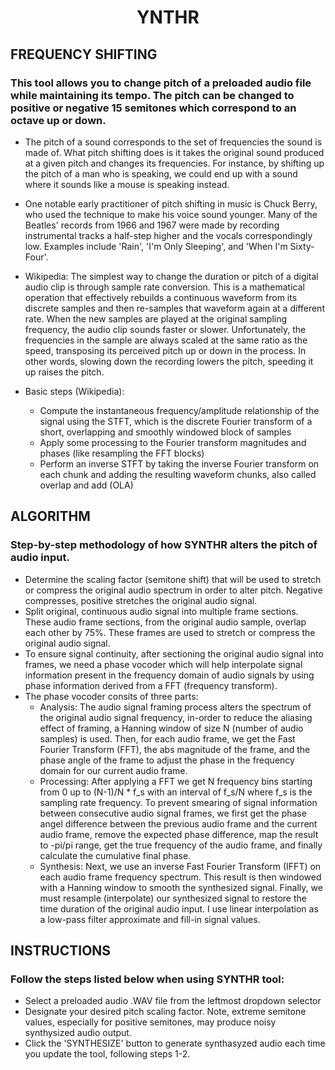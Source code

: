 <div align="center"><h1>YNTHR</h1></div>

## FREQUENCY SHIFTING

### This tool allows you to change pitch of a preloaded audio file while maintaining its tempo. The pitch can be changed to positive or negative 15 semitones which correspond to an octave up or down.

* The pitch of a sound corresponds to the set of frequencies the sound is made of. What pitch shifting does is it takes the original sound produced at a given pitch and changes its frequencies. For instance, by shifting up the pitch of a man who is speaking, we could end up with a sound where it sounds like a mouse is speaking instead.
* One notable early practitioner of pitch shifting in music is Chuck Berry, who used the technique to make his voice sound younger. Many of the Beatles' records from 1966 and 1967 were made by recording instrumental tracks a half-step higher and the vocals correspondingly low. Examples include 'Rain', 'I'm Only Sleeping', and 'When I'm Sixty-Four'.
* Wikipedia: The simplest way to change the duration or pitch of a digital audio clip is through sample rate conversion. This is a mathematical operation that effectively rebuilds a continuous waveform from its discrete samples and then re-samples that waveform again at a different rate. When the new samples are played at the original sampling frequency, the audio clip sounds faster or slower. Unfortunately, the frequencies in the sample are always scaled at the same ratio as the speed, transposing its perceived pitch up or down in the process. In other words, slowing down the recording lowers the pitch, speeding it up raises the pitch.
* Basic steps (Wikipedia):

    * Compute the instantaneous frequency/amplitude relationship of the signal using the STFT, which is the discrete Fourier transform of a short, overlapping and smoothly windowed block of samples
    * Apply some processing to the Fourier transform magnitudes and phases (like resampling the FFT blocks)
    * Perform an inverse STFT by taking the inverse Fourier transform on each chunk and adding the resulting waveform chunks, also called overlap and add (OLA)

## ALGORITHM

### Step-by-step methodology of how SYNTHR alters the pitch of audio input.

* Determine the scaling factor (semitone shift) that will be used to stretch or compress the original audio spectrum in order to alter pitch. Negative compresses, positive stretches the original audio signal.
* Split original, continuous audio signal into multiple frame sections. These audio frame sections, from the original audio sample, overlap each other by 75%. These frames are used to stretch or compress the original audio signal.
* To ensure signal continuity, after sectioning the original audio signal into frames, we need a phase vocoder which will help interpolate signal information present in the frequency domain of audio signals by using phase information derived from a FFT (frequency transform).
* The phase vocoder consits of three parts:
    * Analysis: The audio signal framing process alters the spectrum of the original audio signal frequency, in-order to reduce the aliasing effect of framing, a Hanning window of size N (number of audio samples) is used. Then, for each audio frame, we get the Fast Fourier Transform (FFT), the abs magnitude of the frame, and the phase angle of the frame to adjust the phase in the frequency domain for our current audio frame.
    * Processing: After applying a FFT we get N frequency bins starting from 0 up to (N-1)/N * f_s with an interval of f_s/N where f_s is the sampling rate frequency. To prevent smearing of signal information between consecutive audio signal frames, we first get the phase angel difference between the previous audio frame and the current audio frame, remove the expected phase difference, map the result to -pi/pi range, get the true frequency of the audio frame, and finally calculate the cumulative final phase.
    * Synthesis: Next, we use an inverse Fast Fourier Transform (IFFT) on each audio frame frequency spectrum. This result is then windowed with a Hanning window to smooth the synthesized signal. Finally, we must resample (interpolate) our synthesized signal to restore the time duration of the original audio input. I use linear interpolation as a low-pass filter approximate and fill-in signal values.

## INSTRUCTIONS

### Follow the steps listed below when using SYNTHR tool:

* Select a preloaded audio .WAV file from the leftmost dropdown selector
* Designate your desired pitch scaling factor. Note, extreme semitone values, especially for positive semitones, may produce noisy synthysized audio output.
* Click the 'SYNTHESIZE' button to generate synthasyzed audio each time you update the tool, following steps 1-2.
